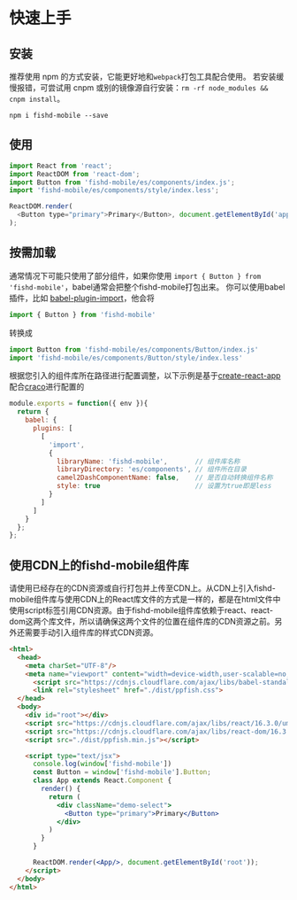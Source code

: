 # 快速上手

## 安装
推荐使用 npm 的方式安装，它能更好地和`webpack`打包工具配合使用。
若安装缓慢报错，可尝试用 cnpm 或别的镜像源自行安装：`rm -rf node_modules && cnpm install`。

```shell
npm i fishd-mobile --save
```

## 使用

```js
import React from 'react';
import ReactDOM from 'react-dom';
import Button from 'fishd-mobile/es/components/index.js';
import 'fishd-mobile/es/components/style/index.less';

ReactDOM.render(
  <Button type="primary">Primary</Button>, document.getElementById('app')
);

```

## 按需加载

通常情况下可能只使用了部分组件，如果你使用 `import { Button } from 'fishd-mobile'`，babel通常会把整个fishd-mobile打包出来。
你可以使用babel插件，比如 [babel-plugin-import](https://www.npmjs.com/package/babel-plugin-import)，他会将
```js
import { Button } from 'fishd-mobile'
```
转换成
```js
import Button from 'fishd-mobile/es/components/Button/index.js'
import 'fishd-mobile/es/components/Button/style/index.less'
```
根据您引入的组件库所在路径进行配置调整，以下示例是基于[create-react-app](https://www.html.cn/create-react-app/docs/getting-started/)配合[craco](https://www.npmjs.com/package/@craco/craco)进行配置的

```js
module.exports = function({ env }){
  return {
    babel: {
      plugins: [
        [
          'import',
          {
            libraryName: 'fishd-mobile',       // 组件库名称
            libraryDirectory: 'es/components', // 组件所在目录
            camel2DashComponentName: false,    // 是否自动转换组件名称
            style: true                        // 设置为true即是less
          }
        ]
      ]
    }
  };
};


```

## 使用CDN上的fishd-mobile组件库

请使用已经存在的CDN资源或自行打包并上传至CDN上。从CDN上引入fishd-mobile组件库与使用CDN上的React库文件的方式是一样的，都是在html文件中使用script标签引用CDN资源。由于fishd-mobile组件库依赖于react、react-dom这两个库文件，所以请确保这两个文件的位置在组件库的CDN资源之前。另外还需要手动引入组件库的样式CDN资源。

```html
<html>
  <head>
    <meta charSet="UTF-8"/>
    <meta name="viewport" content="width=device-width,user-scalable=no,initial-scale=1,maximum-scale=1,minimum-scale=1">
      <script src="https://cdnjs.cloudflare.com/ajax/libs/babel-standalone/6.26.0/babel.min.js"></script>
      <link rel="stylesheet" href="./dist/ppfish.css">
  </head>
  <body>
    <div id="root"></div>
    <script src="https://cdnjs.cloudflare.com/ajax/libs/react/16.3.0/umd/react.production.min.js"></script> 
    <script src="https://cdnjs.cloudflare.com/ajax/libs/react-dom/16.3.0/umd/react-dom.production.min.js"></script>
    <script src="./dist/ppfish.min.js"></script>

    <script type="text/jsx">
      console.log(window['fishd-mobile'])
      const Button = window['fishd-mobile'].Button;
      class App extends React.Component {
        render() {
          return (
            <div className="demo-select">
              <Button type="primary">Primary</Button>
            </div>
          )
        }
      }

      ReactDOM.render(<App/>, document.getElementById('root'));
    </script>
  </body>
</html>
```
